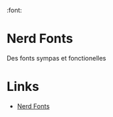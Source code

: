 :font:
# Nerd Fonts

Des fonts sympas et fonctionelles

# Links

- [Nerd Fonts](https://www.nerdfonts.com/)
